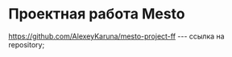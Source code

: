 # Проектная работа Mesto

https://github.com/AlexeyKaruna/mesto-project-ff --- ссылка на repository;


